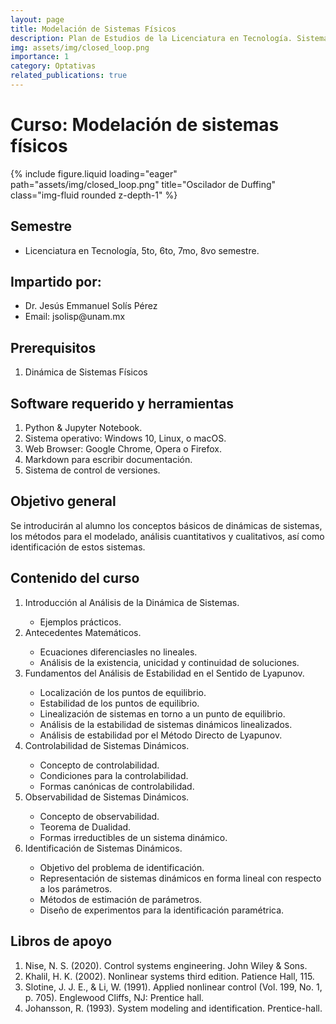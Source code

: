 ```yaml
---
layout: page
title: Modelación de Sistemas Físicos
description: Plan de Estudios de la Licenciatura en Tecnología. Sistema Escolarizado. Modalidad Presencial
img: assets/img/closed_loop.png
importance: 1
category: Optativas
related_publications: true
---
```


# Curso: Modelación de sistemas físicos

{% include figure.liquid loading="eager" path="assets/img/closed_loop.png" title="Oscilador de Duffing" class="img-fluid rounded z-depth-1" %}

## Semestre
<ul>
  <li> Licenciatura en Tecnología, 5to, 6to, 7mo, 8vo semestre. </li>
</ul>

## Impartido por:
<ul>
  <li> Dr. Jesús Emmanuel Solís Pérez </li>
  <li> Email: jsolisp@unam.mx </li>
</ul>

## Prerequisitos
<ol>
 <li>Dinámica de Sistemas Físicos </li>
</ol>

## Software requerido y herramientas
<ol>
 <li>Python & Jupyter Notebook. </li>
 <li>Sistema operativo: Windows 10, Linux, o macOS.</li>
 <li>Web Browser: Google Chrome, Opera o Firefox.</li>
 <li>Markdown para escribir documentación.</li>
 <li>Sistema de control de versiones.</li>
</ol>

## Objetivo general

Se introducirán al alumno los conceptos básicos de dinámicas de sistemas, los métodos para el modelado, análisis cuantitativos y cualitativos, así como identificación de estos sistemas.

## Contenido del curso

<ol>
 <li> Introducción al Análisis de la Dinámica de Sistemas. </li>
  <ul>
   <li> Ejemplos prácticos. </li>
  </ul>
 <li> Antecedentes Matemáticos. </li>
  <ul>
   <li> Ecuaciones diferenciasles no lineales. </li>
   <li> Análisis de la existencia, unicidad y continuidad de soluciones. </li>
  </ul>
 <li> Fundamentos del Análisis de Estabilidad en el Sentido de Lyapunov. </li>
  <ul>
   <li> Localización de los puntos de equilibrio. </li>
   <li> Estabilidad de los puntos de equilibrio. </li>
   <li> Linealización de sistemas en torno a un punto de equilibrio. </li>
   <li> Análisis de la estabilidad de sistemas dinámicos linealizados. </li>
   <li> Análisis de estabilidad por el Método Directo de Lyapunov. </li>
  </ul>
 <li> Controlabilidad de Sistemas Dinámicos. </li>
  <ul>
   <li> Concepto de controlabilidad. </li>
   <li> Condiciones para la controlabilidad. </li>
   <li> Formas canónicas de controlabilidad. </li>
  </ul>
 <li> Observabilidad de Sistemas Dinámicos. </li>
  <ul>
   <li> Concepto de observabilidad. </li>
   <li> Teorema de Dualidad. </li>
   <li> Formas irreductibles de un sistema dinámico. </li>
  </ul>
 <li> Identificación de Sistemas Dinámicos. </li>
  <ul>
   <li> Objetivo del problema de identificación. </li>
   <li> Representación de sistemas dinámicos en forma lineal con respecto a los parámetros. </li>
   <li> Métodos de estimación de parámetros. </li>
   <li> Diseño de experimentos para la identificación paramétrica. </li>
  </ul>
</ol>

## Libros de apoyo
<ol>
 <li> Nise, N. S. (2020). Control systems engineering. John Wiley & Sons. </li>
 <li> Khalil, H. K. (2002). Nonlinear systems third edition. Patience Hall, 115. </li>
 <li> Slotine, J. J. E., & Li, W. (1991). Applied nonlinear control (Vol. 199, No. 1, p. 705). Englewood Cliffs, NJ: Prentice hall. </li>
 <li> Johansson, R. (1993). System modeling and identification. Prentice-hall. </li>
</ol>
